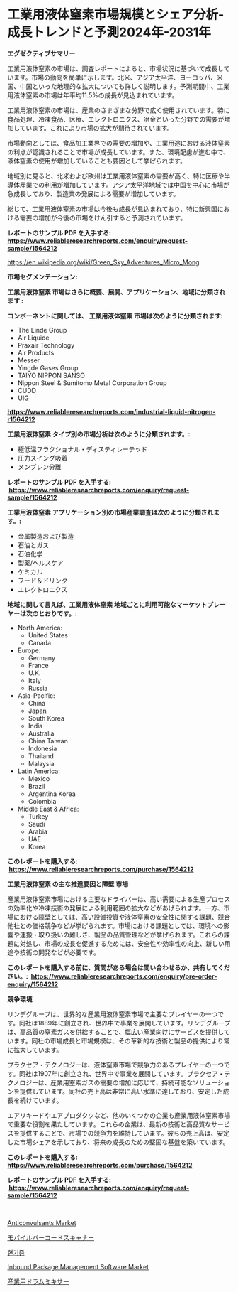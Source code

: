<p><h1>工業用液体窒素市場規模とシェア分析-成長トレンドと予測2024年-2031年</h1></p><p><strong>エグゼクティブサマリー</strong></p>
<p><p>工業用液体窒素の市場は、調査レポートによると、市場状況に基づいて成長しています。市場の動向を簡単に示します。北米、アジア太平洋、ヨーロッパ、米国、中国といった地理的な拡大についても詳しく説明します。予測期間中、工業用液体窒素の市場は年平均11.5%の成長が見込まれています。 </p><p>工業用液体窒素の市場は、産業のさまざまな分野で広く使用されています。特に食品処理、冷凍食品、医療、エレクトロニクス、冶金といった分野での需要が増加しています。これにより市場の拡大が期待されています。</p><p>市場動向としては、食品加工業界での需要の増加や、工業用途における液体窒素の利点が認識されることで市場が成長しています。また、環境配慮が進む中で、液体窒素の使用が増加していることも要因として挙げられます。</p><p>地域別に見ると、北米および欧州は工業用液体窒素の需要が高く、特に医療や半導体産業での利用が増加しています。アジア太平洋地域では中国を中心に市場が急成長しており、製造業の発展による需要が増加しています。</p><p>総じて、工業用液体窒素の市場は今後も成長が見込まれており、特に新興国における需要の増加が今後の市場をけん引すると予測されています。</p></p>
<p><strong>レポートのサンプル PDF を入手する: <a href="https://www.reliableresearchreports.com/enquiry/request-sample/1564212">https://www.reliableresearchreports.com/enquiry/request-sample/1564212</a></strong></p>
<p><a href="https://en.wikipedia.org/wiki/Green_Sky_Adventures_Micro_Mong">https://en.wikipedia.org/wiki/Green_Sky_Adventures_Micro_Mong</a></p>
<p><strong>市場セグメンテーション:</strong></p>
<p><strong> 工業用液体窒素 市場はさらに概要、展開、アプリケーション、地域に分類されます :</strong></p>
<p><strong>コンポーネントに関しては、 工業用液体窒素 市場は次のように分類されます: &nbsp;</strong></p>
<p><ul><li>The Linde Group</li><li>Air Liquide</li><li>Praxair Technology</li><li>Air Products</li><li>Messer</li><li>Yingde Gases Group</li><li>TAIYO NIPPON SANSO</li><li>Nippon Steel & Sumitomo Metal Corporation Group</li><li>CUDD</li><li>UIG</li></ul></p>
<p><strong><a href="https://www.reliableresearchreports.com/industrial-liquid-nitrogen-r1564212">https://www.reliableresearchreports.com/industrial-liquid-nitrogen-r1564212</a></strong></p>
<p><strong> 工業用液体窒素 タイプ別の市場分析は次のように分類されます。:</strong></p>
<p><ul><li>極低温フラクショナル・ディスティレーテッド</li><li>圧力スイング吸着</li><li>メンブレン分離</li></ul></p>
<p><strong>レポートのサンプル PDF を入手する: &nbsp;<a href="https://www.reliableresearchreports.com/enquiry/request-sample/1564212">https://www.reliableresearchreports.com/enquiry/request-sample/1564212</a></strong></p>
<p><strong> 工業用液体窒素 アプリケーション別の市場産業調査は次のように分類されます。:</strong></p>
<p><ul><li>金属製造および製造</li><li>石油とガス</li><li>石油化学</li><li>製薬/ヘルスケア</li><li>ケミカル</li><li>フード＆ドリンク</li><li>エレクトロニクス</li></ul></p>
<p><strong>地域に関して言えば、工業用液体窒素 地域ごとに利用可能なマーケットプレーヤーは次のとおりです。:</strong></p>
<p><ul>
    <li>
        North America:
        <ul>
            <li>United States</li>
            <li>Canada</li>
        </ul>
    </li>
    <li>
        Europe:
        <ul>
            <li>Germany</li>
            <li>France</li>
            <li>U.K.</li>
            <li>Italy</li>
            <li>Russia</li>
        </ul>
    </li>
    <li>
        Asia-Pacific:
        <ul>
            <li>China</li>
            <li>Japan</li>
            <li>South Korea</li>
            <li>India</li>
            <li>Australia</li>
            <li>China Taiwan</li>
            <li>Indonesia</li>
            <li>Thailand</li>
            <li>Malaysia</li>
        </ul>
    </li>
    <li>
        Latin America:
        <ul>
            <li>Mexico</li>
            <li>Brazil</li>
            <li>Argentina Korea</li>
            <li>Colombia</li>
        </ul>
    </li>
    <li>
        Middle East & Africa:
        <ul>
            <li>Turkey</li>
            <li>Saudi</li>
            <li>Arabia</li>
            <li>UAE</li>
            <li>Korea</li>
        </ul>
    </li>
    </ul></p>
<p><strong>このレポートを購入する: &nbsp;<a href="https://www.reliableresearchreports.com/purchase/1564212">https://www.reliableresearchreports.com/purchase/1564212</a></strong></p>
<p><strong>工業用液体窒素 の主な推進要因と障壁 市場</strong></p>
<p><p>産業用液体窒素市場における主要なドライバーは、高い需要による生産プロセスの効率化や冷凍技術の発展による利用範囲の拡大などがあげられます。一方、市場における障壁としては、高い設備投資や液体窒素の安全性に関する課題、競合他社との価格競争などが挙げられます。市場における課題としては、環境への影響や運搬・取り扱いの難しさ、製品の品質管理などが挙げられます。これらの課題に対処し、市場の成長を促進するためには、安全性や効率性の向上、新しい用途や技術の開発などが必要です。</p></p>
<p><strong>このレポートを購入する前に、質問がある場合は問い合わせるか、共有してください。:&nbsp; <a href="https://www.reliableresearchreports.com/enquiry/pre-order-enquiry/1564212">https://www.reliableresearchreports.com/enquiry/pre-order-enquiry/1564212</a></strong></p>
<p><strong>競争環境</strong></p>
<p><p>リンデグループは、世界的な産業用液体窒素市場で主要なプレイヤーの一つです。同社は1889年に創立され、世界中で事業を展開しています。リンデグループは、高品質の窒素ガスを供給することで、幅広い産業向けにサービスを提供しています。同社の市場成長と市場規模は、その革新的な技術と製品の提供により常に拡大しています。</p><p>プラクセア・テクノロジーは、液体窒素市場で競争力のあるプレイヤーの一つです。同社は1907年に創立され、世界中で事業を展開しています。プラクセア・テクノロジーは、産業用窒素ガスの需要の増加に応じて、持続可能なソリューションを提供しています。同社の売上高は非常に高い水準に達しており、安定した成長を続けています。</p><p>エアリキードやエアプロダクツなど、他のいくつかの企業も産業用液体窒素市場で重要な役割を果たしています。これらの企業は、最新の技術と高品質なサービスを提供することで、市場での競争力を維持しています。彼らの売上高は、安定した市場シェアを示しており、将来の成長のための堅固な基盤を築いています。</p></p>
<p><strong>このレポートを購入する: &nbsp; <a href="https://www.reliableresearchreports.com/purchase/1564212">https://www.reliableresearchreports.com/purchase/1564212</a></strong></p>
<p><strong>レポートのサンプル PDF を入手する: &nbsp;<a href="https://www.reliableresearchreports.com/enquiry/request-sample/1564212">https://www.reliableresearchreports.com/enquiry/request-sample/1564212</a></strong><strong></strong></p>
<p>&nbsp;</p>
<p><p><a href="https://issuu.com/reportprime-2/docs/anticonvulsants-market-size-2030.pptx">Anticonvulsants Market</a></p><p><a href="https://github.com/RandallRunte2023/Market-Research-Report-List-2/blob/main/19056626345.md">モバイルバーコードスキャナー</a></p><p><a href="https://github.com/LuckeyCorbin/Market-Research-Report-List-1/blob/main/437159810983.md">현기증</a></p><p><a href="https://github.com/jakobeblake56/Market-Research-Report-List-1/blob/main/inbound-package-management-software-market.md">Inbound Package Management Software Market</a></p><p><a href="https://github.com/DanykaKilback/Market-Research-Report-List-2/blob/main/71658636346.md">産業用ドラムミキサー</a></p></p>